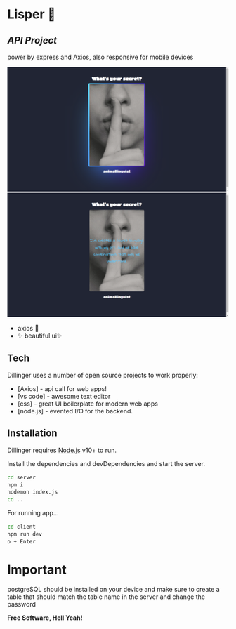 # Lisper 🫥
## _API Project_





power by express and Axios,
also responsive for mobile devices

![on hovor](./image.png)
![](./image1.png)


- axios 🌲
- ✨ beautiful ui✨ 





## Tech

Dillinger uses a number of open source projects to work properly:

- [Axios] - api call for web apps!
- [vs code] - awesome text editor
- [css] - great UI boilerplate for modern web apps
- [node.js] - evented I/O for the backend.

## Installation

Dillinger requires [Node.js](https://nodejs.org/) v10+ to run.

Install the dependencies and devDependencies and start the server.

```sh
cd server
npm i
nodemon index.js
cd ..
```

For running app...

```sh
cd client
npm run dev
o + Enter
```

# Important
postgreSQL should be installed on your device 
and make sure to create a table that should match the table name in the 
server and change the password 

**Free Software, Hell Yeah!**




